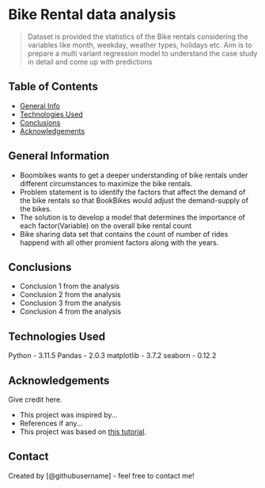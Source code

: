 # Bike Rental data analysis
> Dataset is provided the statistics of the Bike rentals considering the variables like month, weekday, weather types, holidays etc. Aim is to prepare a multi variant regression model to understand the case study in detail and come up with predictions


## Table of Contents
* [General Info](#general-information)
* [Technologies Used](#technologies-used)
* [Conclusions](#conclusions)
* [Acknowledgements](#acknowledgements)

<!-- You can include any other section that is pertinent to your problem -->

## General Information
- Boombikes wants to get a deeper understanding of bike rentals under different circumstances to maximize the bike rentals.
- Problem statement is to identify the factors that affect the demand of the bike rentals so that BookBikes would adjust the demand-supply of the bikes.
- The solution is to develop a model that determines the importance of each factor(Variable) on the overall bike rental count
- Bike sharing data set that contains the count of number of rides happend with all other promient factors along with the years.

<!-- You don't have to answer all the questions - just the ones relevant to your project. -->

## Conclusions
- Conclusion 1 from the analysis
- Conclusion 2 from the analysis
- Conclusion 3 from the analysis
- Conclusion 4 from the analysis

<!-- You don't have to answer all the questions - just the ones relevant to your project. -->


## Technologies Used
Python - 3.11.5
Pandas - 2.0.3
matplotlib - 3.7.2
seaborn - 0.12.2

<!-- As the libraries versions keep on changing, it is recommended to mention the version of library used in this project -->

## Acknowledgements
Give credit here.
- This project was inspired by...
- References if any...
- This project was based on [this tutorial](https://www.example.com).


## Contact
Created by [@githubusername] - feel free to contact me!


<!-- Optional -->
<!-- ## License -->
<!-- This project is open source and available under the [... License](). -->

<!-- You don't have to include all sections - just the one's relevant to your project -->
